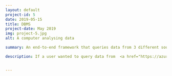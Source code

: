```yaml
---
layout: default
project-id: 5
date: 2019-05-15
title: DBMS
project-date: May 2019
img: project-5.jpg
alt: A computer analysing data

summary: An end-to-end framework that queries data from 3 different sources simultaneously for a flat view for data collection.

description: If a user wanted to query data from  <a href="https://azure.microsoft.com/en-us/solutions/data-lake/" target="_blank">Data Lake</a>, <a href="https://www.sap.com/products/sybase-iq-big-data-management.html" target="_blank">Sybase IQ</a>, and <a href="https://www.elastic.co/elasticsearch/" target="_blank">Elasticsearch</a>, they would have to go to the 3 platforms, get results from each of them, and manually merge them. The idea behind this project was to create a framework that queries these sources simultaneously to create a black box for database querying. The user would then have to just run a single query from a comprehensive UI, and the framework would execute it on different sources internally to produce a consolidated result. This design facilitates smooth lateral data extraction and increases the efficiency of the database management system considerably. <br /> <br /> We also designed and implemented a user interface for this project. <a href="https://en.wikipedia.org/wiki/SQL" target="_blank">SQL</a> queries compiled from the user's selections on the UI are sent as calls to the middleware. The responsive web interface is developed in <a href="https://reactjs.org/" target="_blank">ReactJS</a>, integrated with the backend services using <a href="https://restfulapi.net/" target="_blank">RESTful APIs</a> to create a consistent user experience.


---
```

